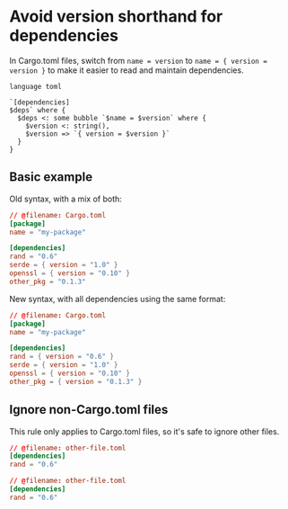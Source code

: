 # Avoid version shorthand for dependencies

In Cargo.toml files, switch from `name = version` to `name = { version = version }` to make it easier to read and maintain dependencies.

```grit
language toml

`[dependencies]
$deps` where {
  $deps <: some bubble `$name = $version` where {
    $version <: string(),
    $version => `{ version = $version }`
  }
}
```

## Basic example

Old syntax, with a mix of both:
```toml
// @filename: Cargo.toml
[package]
name = "my-package"

[dependencies]
rand = "0.6"
serde = { version = "1.0" }
openssl = { version = "0.10" }
other_pkg = "0.1.3"
```

New syntax, with all dependencies using the same format:
```toml
// @filename: Cargo.toml
[package]
name = "my-package"

[dependencies]
rand = { version = "0.6" }
serde = { version = "1.0" }
openssl = { version = "0.10" }
other_pkg = { version = "0.1.3" }
```

## Ignore non-Cargo.toml files

This rule only applies to Cargo.toml files, so it's safe to ignore other files.

```toml
// @filename: other-file.toml
[dependencies]
rand = "0.6"
```

```toml
// @filename: other-file.toml
[dependencies]
rand = "0.6"
```
